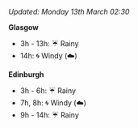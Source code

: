 *Updated: Monday 13th March 02:30*

**Glasgow**

* 3h - 13h: :umbrella: Rainy
* 14h: :cyclone: Windy (:cloud:)

**Edinburgh**

* 3h - 6h: :umbrella: Rainy
* 7h, 8h: :cyclone: Windy (:cloud:)
* 9h - 14h: :umbrella: Rainy
